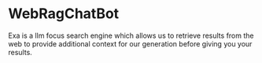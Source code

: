 # WebRagChatBot
Exa is a llm focus search engine which allows us to retrieve results from the web to provide additional context for our generation before giving you your results.
